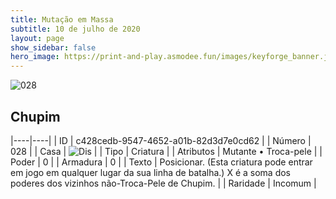 ```yaml
---
title: Mutação em Massa
subtitle: 10 de julho de 2020
layout: page
show_sidebar: false
hero_image: https://print-and-play.asmodee.fun/images/keyforge_banner.jpg
---
```


![028](https://cdn.keyforgegame.com/media/card_front/pt/479_028_RPH7PCCCP395_pt.png)

## Chupim

|----|----|
| ID | c428cedb-9547-4652-a01b-82d3d7e0cd62 |
| Número | 028 |
| Casa | ![Dis](https://archonarcana.com/images/thumb/e/e8/Dis.png/22px-Dis.png "Dis") |
| Tipo | Criatura |
| Atributos | Mutante • Troca-pele |
| Poder | 0 |
| Armadura | 0 |
| Texto | Posicionar. (Esta criatura pode entrar   em jogo em qualquer lugar da sua linha de batalha.)  X é a soma dos poderes dos vizinhos não-Troca-Pele de Chupim. |
| Raridade | Incomum |

